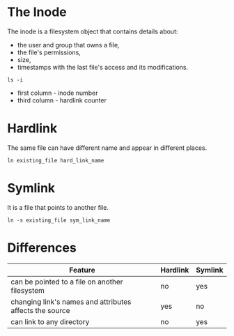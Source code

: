 <h1>The Inode</h1>

The inode is a filesystem object that contains details about:
* the user and group that owns a file, 
* the file's permissions, 
* size, 
* timestamps with the last file's access and its modifications.


```
ls -i
```

* first column - inode number
* third column - hardlink counter

<h1>Hardlink</h1>
The same file can have different name and appear in different places.

```
ln existing_file hard_link_name
```

<h1>Symlink</h1>

It is a file that points to another file.

```
ln -s existing_file sym_link_name
```

<h1>Differences</h1>

| Feature | Hardlink | Symlink |
| --- | --- | --- |
| can be pointed to a file on another filesystem  | no | yes | 
| changing link's names and attributes affects the source | yes | no |
| can link to any directory | no | yes |
